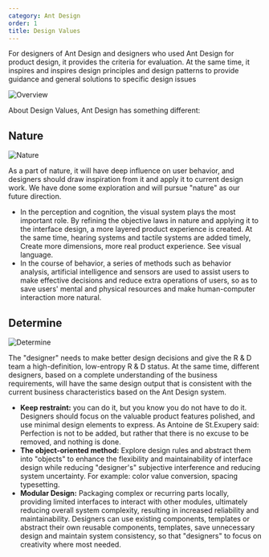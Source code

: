 ```yaml
---
category: Ant Design
order: 1
title: Design Values
---
```


For designers of Ant Design and designers who used Ant Design for product design, it provides the criteria for evaluation. At the same time, it inspires and inspires design principles and design patterns to provide guidance and general solutions to specific design issues

<div>
  <img src="https://gw.alipayobjects.com/zos/rmsportal/bIJZFjriQqeMPYyUkSev.png" alt="Overview" />
</div>

About Design Values, Ant Design has something different:

## Nature

<div>
  <img src="https://gw.alipayobjects.com/zos/rmsportal/cdaxgaTMQCGTqjdlwwgt.png" alt="Nature" />
</div>

As a part of nature, it will have deep influence on user behavior, and designers should draw inspiration from it and apply it to current design work. We have done some exploration and will pursue "nature" as our future direction.

- In the perception and cognition, the visual system plays the most important role. By refining the objective laws in nature and applying it to the interface design, a more layered product experience is created. At the same time, hearing systems and tactile systems are added timely, Create more dimensions, more real product experience. See visual language.
- In the course of behavior, a series of methods such as behavior analysis, artificial intelligence and sensors are used to assist users to make effective decisions and reduce extra operations of users, so as to save users' mental and physical resources and make human-computer interaction more natural.

## Determine

<div>
  <img src="https://gw.alipayobjects.com/zos/rmsportal/ZxgRAMzXNrxHTcvMLchq.png" alt="Determine" />
</div>

The "designer" needs to make better design decisions and give the R & D team a high-definition, low-entropy R & D status. At the same time, different designers, based on a complete understanding of the business requirements, will have the same design output that is consistent with the current business characteristics based on the Ant Design system.

- **Keep restraint:** you can do it, but you know you do not have to do it. Designers should focus on the valuable product features polished, and use minimal design elements to express. As Antoine de St.Exupery said: Perfection is not to be added, but rather that there is no excuse to be removed, and nothing is done.
- **The object-oriented method:** Explore design rules and abstract them into "objects" to enhance the flexibility and maintainability of interface design while reducing "designer's" subjective interference and reducing system uncertainty. For example: color value conversion, spacing typesetting.
- **Modular Design:** Packaging complex or recurring parts locally, providing limited interfaces to interact with other modules, ultimately reducing overall system complexity, resulting in increased reliability and maintainability. Designers can use existing components, templates or abstract their own reusable components, templates, save unnecessary design and maintain system consistency, so that "designers" to focus on creativity where most needed.
